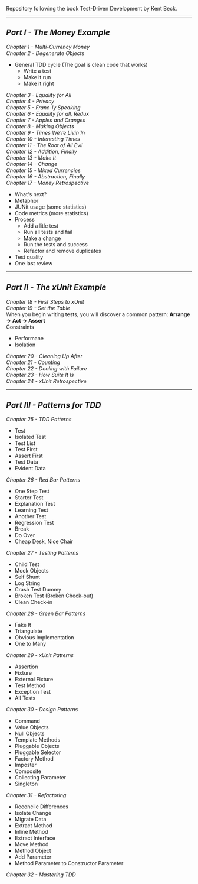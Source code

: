 Repository following the book Test-Driven Development by Kent Beck.  

---
## *Part I - The Money Example*  
*Chapter 1 - Multi-Currency Money*  
*Chapter 2 - Degenerate Objects*  
 - General TDD cycle (The goal is clean code that works)   
    - Write a test
    - Make it run
    - Make it right  
   
*Chapter 3 - Equality for All*  
*Chapter 4 - Privacy*  
*Chapter 5 - Franc-ly Speaking*  
*Chapter 6 - Equality for all, Redux*  
*Chapter 7 - Apples and Oranges*  
*Chapter 8 - Making Objects*  
*Chapter 9 - Times We're Livin'In*  
*Chapter 10 - Interesting Times*  
*Chapter 11 - The Root of All Evil*   
*Chapter 12 - Addition, Finally*  
*Chapter 13 - Make It*  
*Chapter 14 - Change*  
*Chapter 15 - Mixed Currencies*  
*Chapter 16 - Abstraction, Finally*  
*Chapter 17 - Money Retrospective*  
 - What's next?
 - Metaphor
 - JUNit usage (some statistics)
 - Code metrics (more statistics)
 - Process
    - Add a litle test
    - Run all tests and fail
    - Make a change
    - Run the tests and success
    - Refactor and remove duplicates
 - Test quality
 - One last review  

---
## *Part II - The xUnit Example*   
*Chapter 18 - First Steps to xUnit*  
*Chapter 19 - Set the Table*  
When you begin writing tests, you will discover a common pattern: **Arrange -> Act -> Assert**  
Constraints
 - Performane
 - Isolation 

*Chapter 20 - Cleaning Up After*  
*Chapter 21 - Counting*  
*Chapter 22 - Dealing with Failure*  
*Chapter 23 - How Suite It Is*  
*Chapter 24 - xUnit Retrospective*  

---
## *Part III - Patterns for TDD*  
*Chapter 25 - TDD Patterns*  
- Test
- Isolated Test
- Test List
- Test First
- Assert First
- Test Data
- Evident Data  

*Chapter 26 - Red Bar Patterns*  
- One Step Test
- Starter Test  
- Explanation Test  
- Learning Test  
- Another Test  
- Regression Test  
- Break  
- Do Over  
- Cheap Desk, Nice Chair  

*Chapter 27 - Testing Patterns*  
- Child Test
- Mock Objects  
- Self Shunt  
- Log String  
- Crash Test Dummy 
- Broken Test (Broken Check-out)
- Clean Check-in  

*Chapter 28 - Green Bar Patterns*  
- Fake It 
- Triangulate  
- Obvious Implementation  
- One to Many  

*Chapter 29 - xUnit Patterns*  
- Assertion  
- Fixture  
- External Fixture  
- Test Method  
- Exception Test  
- All Tests  

*Chapter 30 - Design Patterns*   
- Command  
- Value Objects  
- Null Objects  
- Template Methods  
- Pluggable Objects  
- Pluggable Selector  
- Factory Method  
- Imposter  
- Composite  
- Collecting Parameter  
- Singleton  

*Chapter 31 - Refactoring*  
- Reconcile Differences  
- Isolate Change  
- Migrate Data  
- Extract Method  
- Inline Method  
- Extract Interface  
- Move Method  
- Method Object  
- Add Parameter  
- Method Parameter to Constructor Parameter  

 
*Chapter 32 - Mastering TDD*  
